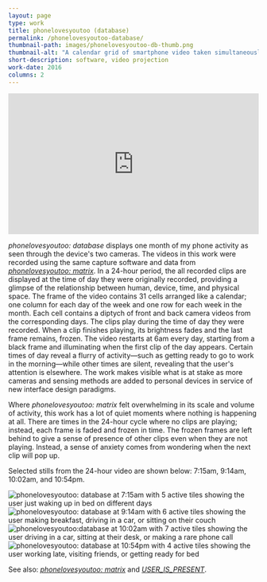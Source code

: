 ```yaml
---
layout: page
type: work
title: phonelovesyoutoo (database)
permalink: /phonelovesyoutoo-database/
thumbnail-path: images/phonelovesyoutoo-db-thumb.png
thumbnail-alt: "A calendar grid of smartphone video taken simultaneously from the front and back camera of a user's phone for thirty one days in phonelovesyoutoo: database"
short-description: software, video projection
work-date: 2016
columns: 2
---
```


<div class="invisible-margin image-grid">
<div class="col-30-block grid-margin-bottom video">
<style>.embed-container { position: relative; padding-bottom: 56.25%; height: 0; overflow: hidden; max-width: 100%; } .embed-container iframe, .embed-container object, .embed-container embed { position: absolute; top: 0; left: 0; width: 100%; height: 100%; }</style><div class='embed-container'><iframe src='https://player.vimeo.com/video/223722573' frameborder='0' webkitAllowFullScreen mozallowfullscreen allowFullScreen></iframe></div>
</div>
</div>

<em>phonelovesyoutoo: database</em> displays one month of my phone activity as seen through the device's two cameras.
The videos in this work were recorded using the same capture software and data from <a href="{{ site.baseurl }}{% link _work/003-phonelovesyoutoo-matrix.md %}"><em>phonelovesyoutoo: matrix</em></a>.
In a 24-hour period, the all recorded clips are displayed at the time of day they were originally recorded, providing a glimpse of the relationship between human, device, time, and physical space.
The frame of the video contains 31 cells arranged like a calendar; one column for each day of the week and one row for each week in the month.
Each cell contains a diptych of front and back camera videos from the corresponding days. The clips play during the time of day they were recorded.
When a clip finishes playing, its brightness fades and the last frame remains, frozen.
The video restarts at 6am every day, starting from a black frame and illuminating when the first clip of the day appears.
Certain times of day reveal a flurry of activity—such as getting ready to go to work in the morning—while other times are silent, revealing that the user's attention is elsewhere.
The work makes visible what is at stake as more cameras and sensing methods are added to personal devices in service of new interface design paradigms.

Where <em>phonelovesyoutoo: matrix</em> felt overwhelming in its scale and volume of activity, this work has a lot of quiet moments where nothing is happening at all.
There are times in the 24-hour cycle where no clips are playing; instead, each frame is faded and frozen in time.
The frozen frames are left behind to give a sense of presence of other clips even when they are not playing.
Instead, a sense of anxiety comes from wondering when the next clip will pop up.

Selected stills from the 24-hour video are shown below: 7:15am, 9:14am, 10:02am, and 10:54pm.

<div class="invisible-margin image-grid">
<div class="col-30-block grid-margin-bottom video">
  <img src="{{ site.baseurl }}/images/plt-db-071534.png" alt="phonelovesyoutoo: database at 7:15am with 5 active tiles showing the user just waking up in bed on different days">
</div>
<div class="col-30-block grid-margin-bottom video">
  <img src="{{ site.baseurl }}/images/plt-db-091448.png" alt="phonelovesyoutoo: database at 9:14am with 6 active tiles showing the user making breakfast, driving in a car, or sitting on their couch">
</div>
<div class="col-30-block grid-margin-bottom video">
  <img src="{{ site.baseurl }}/images/plt-db-100247.png" alt="phonelovesyoutoo:database at 10:02am with 7 active tiles showing the user driving in a car, sitting at their desk, or making a rare phone call">
</div>
<div class="col-30-block grid-margin-bottom video">
  <img src="{{ site.baseurl }}/images/plt-db-225403.png" alt="phonelovesyoutoo: database at 10:54pm with 4 active tiles showing the user working late, visiting friends, or getting ready for bed">
</div>
</div>

See also: <a href="{{ site.baseurl }}{% link _work/003-phonelovesyoutoo-matrix.md %}"><em>phonelovesyoutoo: matrix</em></a> and <a href="{{ site.baseurl }}{% link _work/002-user-is-present.md %}"><em>USER_IS_PRESENT</em></a>.